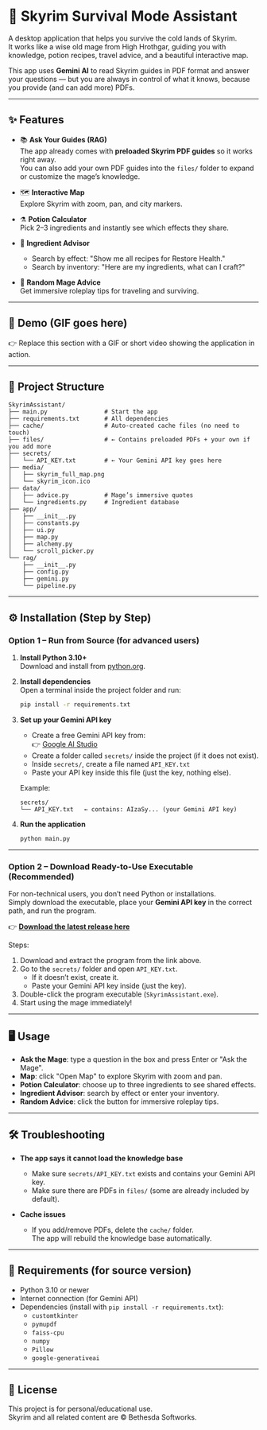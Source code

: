 # 🧙 Skyrim Survival Mode Assistant

A desktop application that helps you survive the cold lands of Skyrim.  
It works like a wise old mage from High Hrothgar, guiding you with knowledge, potion recipes, travel advice, and a beautiful interactive map.

This app uses **Gemini AI** to read Skyrim guides in PDF format and answer your questions — but you are always in control of what it knows, because you provide (and can add more) PDFs.

---

## ✨ Features

- 📚 **Ask Your Guides (RAG)**  
  The app already comes with **preloaded Skyrim PDF guides** so it works right away.  
  You can also add your own PDF guides into the `files/` folder to expand or customize the mage’s knowledge.

- 🗺 **Interactive Map**  
  Explore Skyrim with zoom, pan, and city markers.

- ⚗ **Potion Calculator**  
  Pick 2–3 ingredients and instantly see which effects they share.

- 🌿 **Ingredient Advisor**  
  - Search by effect: "Show me all recipes for Restore Health."  
  - Search by inventory: "Here are my ingredients, what can I craft?"

- 🧙 **Random Mage Advice**  
  Get immersive roleplay tips for traveling and surviving.

---

## 🎥 Demo (GIF goes here)

👉 Replace this section with a GIF or short video showing the application in action.

---

## 📂 Project Structure

```
SkyrimAssistant/
├── main.py                # Start the app
├── requirements.txt       # All dependencies
├── cache/                 # Auto-created cache files (no need to touch)
├── files/                 # ← Contains preloaded PDFs + your own if you add more
├── secrets/
│   └── API_KEY.txt        # ← Your Gemini API key goes here
├── media/
│   ├── skyrim_full_map.png
│   └── skyrim_icon.ico
├── data/
│   ├── advice.py          # Mage’s immersive quotes
│   └── ingredients.py     # Ingredient database
├── app/
│   ├── __init__.py
│   ├── constants.py
│   ├── ui.py
│   ├── map.py
│   ├── alchemy.py
│   └── scroll_picker.py
└── rag/
    ├── __init__.py
    ├── config.py
    ├── gemini.py
    └── pipeline.py
```

---

## ⚙️ Installation (Step by Step)

### Option 1 – Run from Source (for advanced users)

1. **Install Python 3.10+**  
   Download and install from [python.org](https://www.python.org/downloads/).

2. **Install dependencies**  
   Open a terminal inside the project folder and run:

   ```bash
   pip install -r requirements.txt
   ```

3. **Set up your Gemini API key**  
   - Create a free Gemini API key from:  
     👉 [Google AI Studio](https://aistudio.google.com/app/apikey)
   - Create a folder called `secrets/` inside the project (if it does not exist).
   - Inside `secrets/`, create a file named `API_KEY.txt`
   - Paste your API key inside this file (just the key, nothing else).

   Example:

   ```
   secrets/
   └── API_KEY.txt   ← contains: AIzaSy... (your Gemini API key)
   ```

4. **Run the application**  

   ```bash
   python main.py
   ```

---

### Option 2 – Download Ready-to-Use Executable (Recommended)

For non-technical users, you don’t need Python or installations.  
Simply download the executable, place your **Gemini API key** in the correct path, and run the program.

👉 **[Download the latest release here](PUT-YOUR-LINK-HERE)**

Steps:

1. Download and extract the program from the link above.  
2. Go to the `secrets/` folder and open `API_KEY.txt`.  
   - If it doesn’t exist, create it.  
   - Paste your Gemini API key inside (just the key).  
3. Double-click the program executable (`SkyrimAssistant.exe`).  
4. Start using the mage immediately!  

---

## 🖥 Usage

- **Ask the Mage**: type a question in the box and press Enter or "Ask the Mage".  
- **Map**: click "Open Map" to explore Skyrim with zoom and pan.  
- **Potion Calculator**: choose up to three ingredients to see shared effects.  
- **Ingredient Advisor**: search by effect or enter your inventory.  
- **Random Advice**: click the button for immersive roleplay tips.

---

## 🛠 Troubleshooting

- **The app says it cannot load the knowledge base**  
  - Make sure `secrets/API_KEY.txt` exists and contains your Gemini API key.  
  - Make sure there are PDFs in `files/` (some are already included by default).

- **Cache issues**  
  - If you add/remove PDFs, delete the `cache/` folder.  
    The app will rebuild the knowledge base automatically.

---

## 📌 Requirements (for source version)

- Python 3.10 or newer
- Internet connection (for Gemini API)
- Dependencies (install with `pip install -r requirements.txt`):
  - `customtkinter`
  - `pymupdf`
  - `faiss-cpu`
  - `numpy`
  - `Pillow`
  - `google-generativeai`

---

## 🧾 License

This project is for personal/educational use.  
Skyrim and all related content are © Bethesda Softworks.
